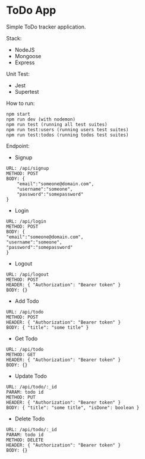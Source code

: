 # ToDo App

Simple ToDo tracker application.

Stack:

- NodeJS
- Mongoose
- Express

Unit Test:

- Jest
- Supertest

How to run:

```
npm start
npm run dev (with nodemon)
npm run test (running all test suites)
npm run test:users (running users test suites)
npm run test:todos (running todos test suites)
```

Endpoint:

- Signup

```
URL: /api/signup
METHOD: POST
BODY: {
    "email":"someone@domain.com",
    "username":"someone",
    "password":"somepassword"
}
```

- Login

```
URL: /api/login
METHOD: POST
BODY: {
"email":"someone@domain.com",
"username":"someone",
"password":"somepassword"
}
```

- Logout

```
URL: /api/logout
METHOD: POST
HEADER: { "Authorization": "Bearer token" }
BODY: {}
```

- Add Todo

```
URL: /api/todo
METHOD: POST
HEADER: { "Authorization": "Bearer token" }
BODY: { "title": "some title" }
```

- Get Todo

```
URL: /api/todo
METHOD: GET
HEADER: { "Authorization": "Bearer token" }
BODY: {}
```

- Update Todo

```
URL: /api/todo/:_id
PARAM: todo id
METHOD: PUT
HEADER: { "Authorization": "Bearer token" }
BODY: { "title": "some title", "isDone": boolean }
```

- Delete Todo

```
URL: /api/todo/:_id
PARAM: todo id
METHOD: DELETE
HEADER: { "Authorization": "Bearer token" }
BODY: {}
```
